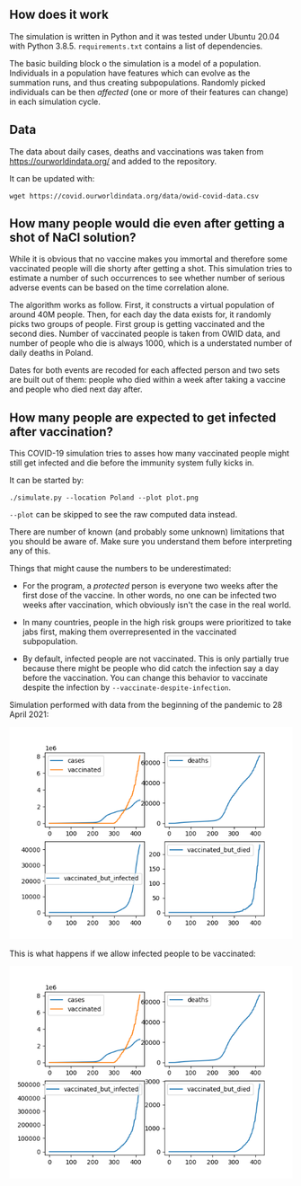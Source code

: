How does it work
----------------
The simulation is written in Python and it was tested under Ubuntu 20.04 with
Python 3.8.5. `requirements.txt` contains a list of dependencies.

The basic building block o the simulation is a model of a population.
Individuals in a population have features which can evolve as the summation
runs, and thus creating subpopulations. Randomly picked individuals can be then
_affected_ (one or more of their features can change) in each simulation cycle.


Data
----
The data about daily cases, deaths and vaccinations was taken from
https://ourworldindata.org/ and added to the repository.

It can be updated with:

```
wget https://covid.ourworldindata.org/data/owid-covid-data.csv
```


How many people would die even after getting a shot of NaCl solution?
---------------------------------------------------------------------
While it is obvious that no vaccine makes you immortal and therefore some
vaccinated people will die shorty after getting a shot. This simulation tries
to estimate a number of such occurrences to see whether number of serious
adverse events can be based on the time correlation alone.

The algorithm works as follow. First, it constructs a virtual population of around 40M
people. Then, for each day the data exists for, it randomly picks two groups of
people. First group is getting vaccinated and the second dies. Number of
vaccinated people is taken from OWID data, and number of people who die is
always 1000, which is a understated number of daily deaths in Poland.

Dates for both events are recoded for each affected person and two sets are
built out of them: people who died within a week after taking a vaccine and
people who died next day after.


How many people are expected to get infected after vaccination?
---------------------------------------------------------------
This COVID-19 simulation tries to asses how many vaccinated people might still
get infected and die before the immunity system fully kicks in.

It can be started by:

```
./simulate.py --location Poland --plot plot.png
```

`--plot` can be skipped to see the raw computed data instead.


There are number of known (and probably some unknown) limitations that you
should be aware of. Make sure you understand them before interpreting any of
this.

Things that might cause the numbers to be underestimated:

- For the program, a _protected_ person is everyone two weeks after the first
  dose of the vaccine. In other words, no one can be infected two weeks after
  vaccination, which obviously isn't the case in the real world.

- In many countries, people in the high risk groups were prioritized to take
  jabs first, making them overrepresented in the vaccinated subpopulation.

- By default, infected people are not vaccinated. This is only partially true
  because there might be people who did catch the infection say a day before
  the vaccination. You can change this behavior to vaccinate despite the 
  infection by `--vaccinate-despite-infection`.


Simulation performed with data from the beginning of the pandemic
to 28 April 2021:

![](plots/plot1.png)

This is what happens if we allow infected people to be vaccinated:

![](plots/plot2.png)

